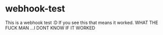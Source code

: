 # webhook-test
This is a webhook test :D
If you see this that means it worked.
WHAT THE FUCK MAN ...I DONT KNOW IF IT WORKED
